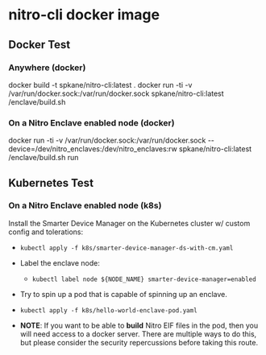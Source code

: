 # nitro-cli docker image

## Docker Test

### Anywhere (docker)

docker build -t spkane/nitro-cli:latest .
docker run -ti -v /var/run/docker.sock:/var/run/docker.sock spkane/nitro-cli:latest /enclave/build.sh

### On a Nitro Enclave enabled node (docker)

docker run -ti -v /var/run/docker.sock:/var/run/docker.sock --device=/dev/nitro_enclaves:/dev/nitro_enclaves:rw spkane/nitro-cli:latest /enclave/build.sh run

## Kubernetes Test

### On a Nitro Enclave enabled node (k8s)

Install the Smarter Device Manager on the Kubernetes cluster w/ custom config and tolerations:

* `kubectl apply -f k8s/smarter-device-manager-ds-with-cm.yaml`

* Label the enclave node:
  * `kubectl label node ${NODE_NAME} smarter-device-manager=enabled`

* Try to spin up a pod that is capable of spinning up an enclave.

* `kubectl apply -f k8s/hello-world-enclave-pod.yaml`

* **NOTE**: If you want to be able to **build** Nitro EIF files in the pod, then you will need access to a docker server. There are multiple ways to do this, but please consider the security repercussions before taking this route.
